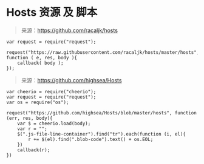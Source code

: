 # Hosts 资源 及 脚本

> 来源：https://github.com/racaljk/hosts

```
var request = require("request");

request("https://raw.githubusercontent.com/racaljk/hosts/master/hosts", function ( e, res, body ){
  	callback( body );
});	
```

> 来源：https://github.com/highsea/Hosts

```
var cheerio = require("cheerio");
var request = require("request");
var os = require("os");

request("https://github.com/highsea/Hosts/blob/master/hosts", function (err, res, body){
	var $ = cheerio.load(body);
    var r = "";	
    $(".js-file-line-container").find("tr").each(function (i, el){
    	r += $(el).find(".blob-code").text() + os.EOL;
    })	
    callback(r);
})
```